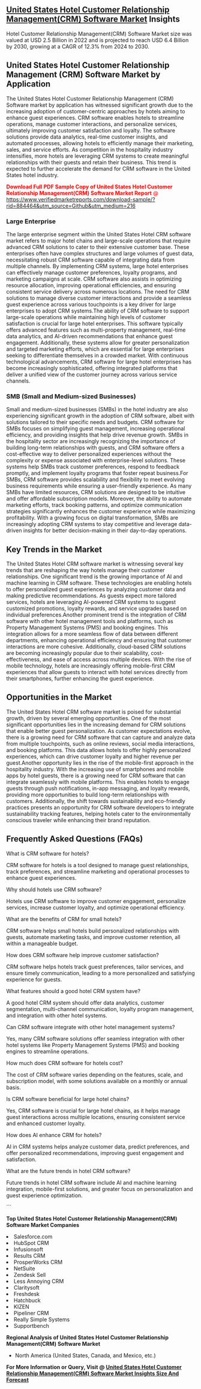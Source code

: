 <h2><a href="https://www.verifiedmarketreports.com/download-sample/?rid=884464&amp;utm_source=Github&amp;utm_medium=216" target="_blank">United States Hotel Customer Relationship Management(CRM) Software Market</a> Insights</h2><p>Hotel Customer Relationship Management(CRM) Software Market size was valued at USD 2.5 Billion in 2022 and is projected to reach USD 6.4 Billion by 2030, growing at a CAGR of 12.3% from 2024 to 2030.</p><p><h2>United States Hotel Customer Relationship Management (CRM) Software Market by Application</h2>The United States Hotel Customer Relationship Management (CRM) Software market by application has witnessed significant growth due to the increasing adoption of customer-centric approaches by hotels aiming to enhance guest experiences. CRM software enables hotels to streamline operations, manage customer interactions, and personalize services, ultimately improving customer satisfaction and loyalty. The software solutions provide data analytics, real-time customer insights, and automated processes, allowing hotels to efficiently manage their marketing, sales, and service efforts. As competition in the hospitality industry intensifies, more hotels are leveraging CRM systems to create meaningful relationships with their guests and retain their business. This trend is expected to further accelerate the demand for CRM software in the United States hotel industry.<p><span class=""><span style="color: #ff0000;"><strong>Download Full PDF Sample Copy of United States Hotel Customer Relationship Management(CRM) Software Market Report</strong> @ </span><a href="https://www.verifiedmarketreports.com/download-sample/?rid=884464&amp;utm_source=Github&amp;utm_medium=216" target="_blank">https://www.verifiedmarketreports.com/download-sample/?rid=884464&amp;utm_source=Github&amp;utm_medium=216</a></span></p><h3>Large Enterprise</h3>The large enterprise segment within the United States Hotel CRM software market refers to major hotel chains and large-scale operations that require advanced CRM solutions to cater to their extensive customer base. These enterprises often have complex structures and large volumes of guest data, necessitating robust CRM software capable of integrating data from multiple channels. By implementing CRM systems, large hotel enterprises can effectively manage customer preferences, loyalty programs, and marketing campaigns at scale. CRM software also assists in optimizing resource allocation, improving operational efficiencies, and ensuring consistent service delivery across numerous locations. The need for CRM solutions to manage diverse customer interactions and provide a seamless guest experience across various touchpoints is a key driver for large enterprises to adopt CRM systems.The ability of CRM software to support large-scale operations while maintaining high levels of customer satisfaction is crucial for large hotel enterprises. This software typically offers advanced features such as multi-property management, real-time data analytics, and AI-driven recommendations that enhance guest engagement. Additionally, these systems allow for greater personalization and targeted marketing efforts, which are essential for large enterprises seeking to differentiate themselves in a crowded market. With continuous technological advancements, CRM software for large hotel enterprises has become increasingly sophisticated, offering integrated platforms that deliver a unified view of the customer journey across various service channels.<h3>SMB (Small and Medium-sized Businesses)</h3>Small and medium-sized businesses (SMBs) in the hotel industry are also experiencing significant growth in the adoption of CRM software, albeit with solutions tailored to their specific needs and budgets. CRM software for SMBs focuses on simplifying guest management, increasing operational efficiency, and providing insights that help drive revenue growth. SMBs in the hospitality sector are increasingly recognizing the importance of building long-term relationships with guests, and CRM software offers a cost-effective way to deliver personalized experiences without the complexity or expense associated with enterprise-level solutions. These systems help SMBs track customer preferences, respond to feedback promptly, and implement loyalty programs that foster repeat business.For SMBs, CRM software provides scalability and flexibility to meet evolving business requirements while ensuring a user-friendly experience. As many SMBs have limited resources, CRM solutions are designed to be intuitive and offer affordable subscription models. Moreover, the ability to automate marketing efforts, track booking patterns, and optimize communication strategies significantly enhances the customer experience while maximizing profitability. With a growing focus on digital transformation, SMBs are increasingly adopting CRM systems to stay competitive and leverage data-driven insights for better decision-making in their day-to-day operations.<h2>Key Trends in the Market</h2>The United States Hotel CRM software market is witnessing several key trends that are reshaping the way hotels manage their customer relationships. One significant trend is the growing importance of AI and machine learning in CRM software. These technologies are enabling hotels to offer personalized guest experiences by analyzing customer data and making predictive recommendations. As guests expect more tailored services, hotels are leveraging AI-powered CRM systems to suggest customized promotions, loyalty rewards, and service upgrades based on individual preferences.Another prominent trend is the integration of CRM software with other hotel management tools and platforms, such as Property Management Systems (PMS) and booking engines. This integration allows for a more seamless flow of data between different departments, enhancing operational efficiency and ensuring that customer interactions are more cohesive. Additionally, cloud-based CRM solutions are becoming increasingly popular due to their scalability, cost-effectiveness, and ease of access across multiple devices. With the rise of mobile technology, hotels are increasingly offering mobile-first CRM experiences that allow guests to interact with hotel services directly from their smartphones, further enhancing the guest experience.<h2>Opportunities in the Market</h2>The United States Hotel CRM software market is poised for substantial growth, driven by several emerging opportunities. One of the most significant opportunities lies in the increasing demand for CRM solutions that enable better guest personalization. As customer expectations evolve, there is a growing need for CRM software that can capture and analyze data from multiple touchpoints, such as online reviews, social media interactions, and booking platforms. This data allows hotels to offer highly personalized experiences, which can drive customer loyalty and higher revenue per guest.Another opportunity lies in the rise of the mobile-first approach in the hospitality industry. With the increasing use of smartphones and mobile apps by hotel guests, there is a growing need for CRM software that can integrate seamlessly with mobile platforms. This enables hotels to engage guests through push notifications, in-app messaging, and loyalty rewards, providing more opportunities to build long-term relationships with customers. Additionally, the shift towards sustainability and eco-friendly practices presents an opportunity for CRM software developers to integrate sustainability tracking features, helping hotels cater to the environmentally conscious traveler while enhancing their brand reputation.<h2>Frequently Asked Questions (FAQs)</h2><p>What is CRM software for hotels?</p><p>CRM software for hotels is a tool designed to manage guest relationships, track preferences, and streamline marketing and operational processes to enhance guest experiences.</p><p>Why should hotels use CRM software?</p><p>Hotels use CRM software to improve customer engagement, personalize services, increase customer loyalty, and optimize operational efficiency.</p><p>What are the benefits of CRM for small hotels?</p><p>CRM software helps small hotels build personalized relationships with guests, automate marketing tasks, and improve customer retention, all within a manageable budget.</p><p>How does CRM software help improve customer satisfaction?</p><p>CRM software helps hotels track guest preferences, tailor services, and ensure timely communication, leading to a more personalized and satisfying experience for guests.</p><p>What features should a good hotel CRM system have?</p><p>A good hotel CRM system should offer data analytics, customer segmentation, multi-channel communication, loyalty program management, and integration with other hotel systems.</p><p>Can CRM software integrate with other hotel management systems?</p><p>Yes, many CRM software solutions offer seamless integration with other hotel systems like Property Management Systems (PMS) and booking engines to streamline operations.</p><p>How much does CRM software for hotels cost?</p><p>The cost of CRM software varies depending on the features, scale, and subscription model, with some solutions available on a monthly or annual basis.</p><p>Is CRM software beneficial for large hotel chains?</p><p>Yes, CRM software is crucial for large hotel chains, as it helps manage guest interactions across multiple locations, ensuring consistent service and enhanced customer loyalty.</p><p>How does AI enhance CRM for hotels?</p><p>AI in CRM systems helps analyze customer data, predict preferences, and offer personalized recommendations, improving guest engagement and satisfaction.</p><p>What are the future trends in hotel CRM software?</p><p>Future trends in hotel CRM software include AI and machine learning integration, mobile-first solutions, and greater focus on personalization and guest experience optimization.</p>```</p><p><strong>Top United States Hotel Customer Relationship Management(CRM) Software Market Companies</strong></p><div data-test-id=""><p><li>Salesforce.com</li><li> HubSpot CRM</li><li> Infusionsoft</li><li> Results CRM</li><li> ProsperWorks CRM</li><li> NetSuite</li><li> Zendesk Sell</li><li> Less Annoying CRM</li><li> Claritysoft</li><li> Freshdesk</li><li> Hatchbuck</li><li> KIZEN</li><li> Pipeliner CRM</li><li> Really Simple Systems</li><li> Supportbench</li></p><div><strong>Regional Analysis of&nbsp;United States Hotel Customer Relationship Management(CRM) Software Market</strong></div><ul><li dir="ltr"><p dir="ltr">North America&nbsp;(United States, Canada, and Mexico, etc.)</p></li></ul><p><strong>For More Information or Query, Visit @&nbsp;</strong><strong><a href="https://www.verifiedmarketreports.com/product/hotel-customer-relationship-management-crm-software-market/?utm_source=Github&amp;utm_medium=216" target="_blank">United States Hotel Customer Relationship Management(CRM) Software Market Insights Size And Forecast</a></strong></p></div>
